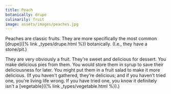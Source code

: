 ```yaml
---
title: Peach
botanically: drupe
culinarily: fruit
image: assets/images/peaches.jpg
---
```

Peaches are classic fruits. They are more specifically the most common [drupe]({% link _types/drupe.html %}) botanically. (I.e., they have a stone/pit.)

They are very obviously a fruit. They're sweet and delicious for dessert. You make delicious pies from them. You would store them in syrup to save their deliciousness for later. You might put them in a fruit salad to make it more delicious. (If you haven't gathered, they're delicious; and if you haven't tried one, you're living life wrong. If you have tried one, you know it definitely isn't a [vegetable]({% link _types/vegetable.html %}).)